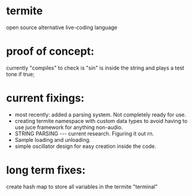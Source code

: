 # termite
open source alternative live-coding language

# proof of concept:
currently "compiles" to check is "sin" is inside the string and plays a test tone if true;

# current fixings:
- most recently: added a parsing system. Not completely ready for use.
- creating termite namespace with custom data types to avoid having to use juce framework for anything non-audio.
- STRING PARSING --- current research. Figuring it out rn.
- Sample loading and unloading.
- simple oscillator design for easy creation inside the code.

# long term fixes:
create hash map to store all variables in the termite "terminal"
